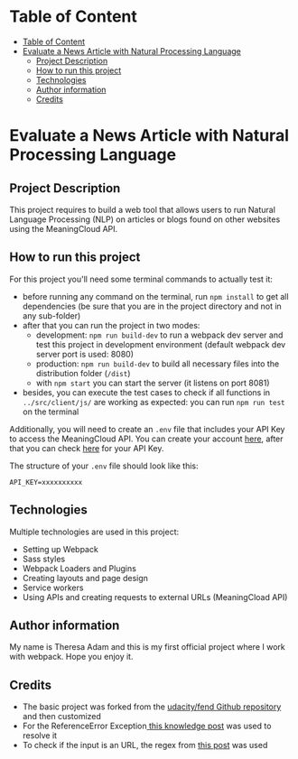 # Table of Content
- [Table of Content](#table-of-content)
- [Evaluate a News Article with Natural Processing Language](#evaluate-a-news-article-with-natural-processing-language)
  - [Project Description](#project-description)
  - [How to run this project](#how-to-run-this-project)
  - [Technologies](#technologies)
  - [Author information](#author-information)
  - [Credits](#credits)

# Evaluate a News Article with Natural Processing Language
## Project Description
This project requires to build a web tool that allows users to run Natural Language Processing (NLP) on articles or blogs found on other websites using the MeaningCloud API.
## How to run this project
For this project you'll need some terminal commands to actually test it:
* before running any command on the terminal, run `npm install` to get all dependencies (be sure that you are in the project directory and not in any sub-folder)
* after that you can run the project in two modes:
  * development: `npm run build-dev` to run a webpack dev server and test this project in development environment (default webpack dev server port is used: 8080)
  * production: `npm run build-dev` to build all necessary files into the distribution folder (`/dist`)
  * with `npm start` you can start the server (it listens on port 8081)
* besides, you can execute the test cases to check if all functions in `../src/client/js/` are working as expected: you can run `npm run test` on the terminal

Additionally, you will need to create an `.env` file that includes your API Key to access the MeaningCloud API. You can create your account [here](https://www.meaningcloud.com/developer/create-account), after that you can check [here](https://www.meaningcloud.com/developer/account/subscriptions) for your API Key.

The structure of your `.env` file should look like this:
```env
API_KEY=xxxxxxxxxx
```

## Technologies
Multiple technologies are used in this project:
* Setting up Webpack
* Sass styles
* Webpack Loaders and Plugins
* Creating layouts and page design
* Service workers
* Using APIs and creating requests to external URLs (MeaningCload API)
## Author information
My name is Theresa Adam and this is my first official project where I work with webpack. Hope you enjoy it. 

## Credits
* The basic project was forked from the [udacity/fend Github repository](https://github.com/udacity/fend) and then customized
* For the ReferenceError Exception[ this knowledge post](https://knowledge.udacity.com/questions/174638) was used to resolve it
* To check if the input is an URL, the regex from [this post](https://stackoverflow.com/questions/1500260/detect-urls-in-text-with-javascript) was used